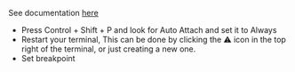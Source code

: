 See documentation [here](https://code.visualstudio.com/docs/nodejs/nodejs-debugging#_auto-attach)

* Press Control + Shift + P and look for Auto Attach and set it to Always
* Restart your terminal, This can be done by clicking the ⚠ icon in the top right of the terminal, or just creating a new one.
* Set breakpoint